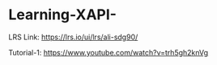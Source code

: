 # Learning-XAPI-

LRS Link: https://lrs.io/ui/lrs/ali-sdg90/

Tutorial-1: https://www.youtube.com/watch?v=trh5gh2knVg
